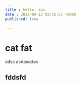 ```yaml
---
title : hello  sas
date : 2023-09-12 02:35:53 +0000
published: true  

---
```

# cat fat
adss
asdasadas 
## fddsfd
